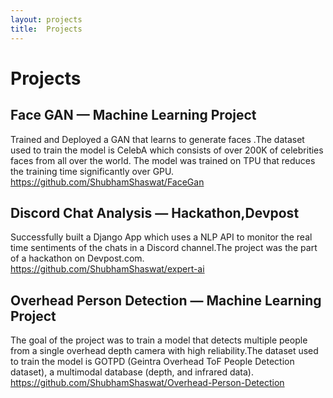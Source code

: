 ```yaml
---
layout: projects
title:  Projects
---
```


# Projects




## Face GAN — Machine Learning Project
Trained and Deployed a GAN that learns to generate faces .The dataset used to train the model is CelebA which consists of over 200K of celebrities faces from all over the world. The model was trained on TPU that reduces the training time significantly over GPU.
https://github.com/ShubhamShaswat/FaceGan

## Discord Chat Analysis — Hackathon,Devpost
Successfully built a Django App which uses a NLP API to monitor the real time sentiments of the chats in a Discord channel.The project was the part of a hackathon on Devpost.com.
https://github.com/ShubhamShaswat/expert-ai

## Overhead Person Detection — Machine Learning Project
The goal of the project was to train a model that detects multiple people from a single overhead depth camera with high reliability.The dataset used to train the model is GOTPD (Geintra Overhead ToF People Detection dataset), a multimodal database (depth, and infrared data).
https://github.com/ShubhamShaswat/Overhead-Person-Detection
